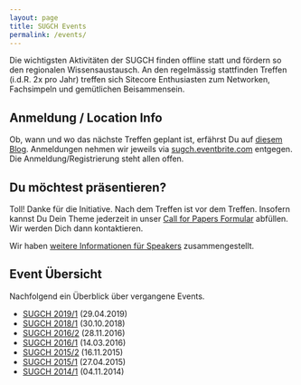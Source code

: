```yaml
---
layout: page
title: SUGCH Events
permalink: /events/
---
```


Die wichtigsten Aktivitäten der SUGCH finden offline statt und fördern so
den regionalen Wissensaustausch. An den regelmässig stattfinden Treffen
(i.d.R. 2x pro Jahr) treffen sich Sitecore Enthusiasten zum Networken,
Fachsimpeln und gemütlichen Beisammensein.

## Anmeldung / Location Info

Ob, wann und wo das nächste Treffen geplant ist, erfährst Du auf [diesem
Blog](http://sugch.github.io). Anmeldungen nehmen wir jeweils via
[sugch.eventbrite.com](http://sugch.eventbrite.com) entgegen. Die
Anmeldung/Registrierung steht allen offen.

## Du möchtest präsentieren?

Toll! Danke für die Initiative. Nach dem Treffen ist vor dem Treffen.
Insofern kannst Du Dein Theme jederzeit in unser [Call for Papers
Formular](http://goo.gl/forms/BlN7swGRMD) abfüllen. Wir werden Dich dann kontaktieren.

Wir haben [weitere Informationen für Speakers](/speaker-infos/)
zusammengestellt.

## Event Übersicht

Nachfolgend ein Überblick über vergangene Events.

* [SUGCH 2019/1](/SUGCH-2019-1) (29.04.2019)
* [SUGCH 2018/1](/SUGCH-2018-1) (30.10.2018)
* [SUGCH 2016/2](/SUGCH-2016-2) (28.11.2016)
* [SUGCH 2016/1](/SUGCH-2016-1) (14.03.2016)
* [SUGCH 2015/2](/SUGCH-2015-2) (16.11.2015)
* [SUGCH 2015/1](/SUGCH-zum-Zweiten) (27.04.2015)
* [SUGCH 2014/1](/SUGCH-2014-1-rueckblick) (04.11.2014)
